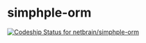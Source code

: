 simphple-orm
============
[ ![Codeship Status for netbrain/simphple-orm](https://codeship.io/projects/5c8038c0-31b7-0132-ae62-7e635eaa275b/status)](https://codeship.io/projects/40164)
